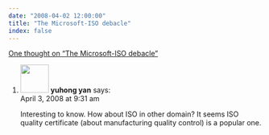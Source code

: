 ```yaml
---
date: "2008-04-02 12:00:00"
title: "The Microsoft-ISO debacle"
index: false
---
```


[One thought on &ldquo;The Microsoft-ISO debacle&rdquo;](/lemire/blog/2008/04-02-the-microsoft-iso-debacle)

<ol class="comment-list">
<li id="comment-49839" class="comment even thread-even depth-1">
<div class="comment-author vcard">
<img alt src="https://secure.gravatar.com/avatar/673f1b9729b3cbeb731f76d3bf9692b9?s=56&#038;d=mm&#038;r=g" srcset="https://secure.gravatar.com/avatar/673f1b9729b3cbeb731f76d3bf9692b9?s=112&#038;d=mm&#038;r=g 2x" class="avatar avatar-56 photo" height="56" width="56" decoding="async" /> <b class="fn">yuhong yan</b> <span class="says">says:</span> </div>
<div class="comment-metadata"><time datetime="2008-04-03T09:31:06+00:00">April 3, 2008 at 9:31 am</time></a> </div>
<div class="comment-content">
<p>Interesting to know. How about ISO in other domain? It seems ISO quality certificate (about manufacturing quality control) is a popular one.</p>
</div>
</li>
</ol>
